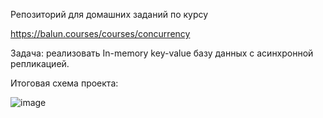 Репозиторий для домашних заданий по курсу

https://balun.courses/courses/concurrency

Задача: реализовать In-memory key-value базу данных с асинхронной репликацией.

Итоговая схема проекта:

![image](https://github.com/user-attachments/assets/f0ad932e-22e2-42f3-ad9f-d8b47f118896)
